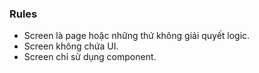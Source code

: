 ### Rules

-   Screen là page hoặc những thứ không giải quyết logic.
-   Screen không chứa UI.
-   Screen chỉ sử dụng component.
